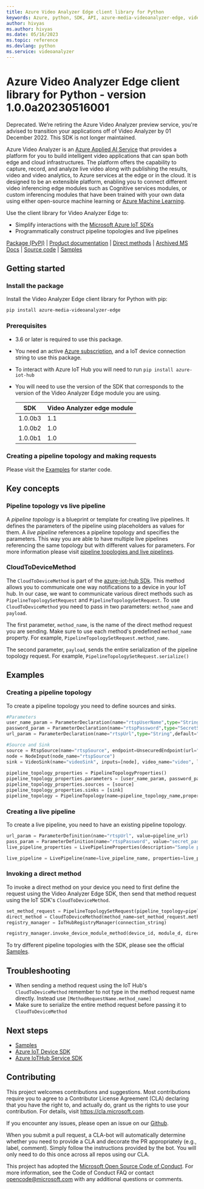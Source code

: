 ```yaml
---
title: Azure Video Analyzer Edge client library for Python
keywords: Azure, python, SDK, API, azure-media-videoanalyzer-edge, videoanalyzer
author: hivyas
ms.author: hivyas
ms.date: 05/16/2023
ms.topic: reference
ms.devlang: python
ms.service: videoanalyzer
---
```

# Azure Video Analyzer Edge client library for Python - version 1.0.0a20230516001 


Deprecated. We’re retiring the Azure Video Analyzer preview service, you're advised to transition your applications off of Video Analyzer by 01 December 2022. This SDK is not longer maintained.

Azure Video Analyzer is an [Azure Applied AI Service][applied-ai-service] that provides a platform for you to build intelligent video applications that can span both edge and cloud infrastructures. The platform offers the capability to capture, record, and analyze live video along with publishing the results, video and video analytics, to Azure services at the edge or in the cloud. It is designed to be an extensible platform, enabling you to connect different video inferencing edge modules such as Cognitive services modules, or custom inferencing modules that have been trained with your own data using either open-source machine learning or [Azure Machine Learning][machine-learning].

Use the client library for Video Analyzer Edge to:

- Simplify interactions with the [Microsoft Azure IoT SDKs](https://github.com/azure/azure-iot-sdks)
- Programmatically construct pipeline topologies and live pipelines

[Package (PyPI)][package] | [Product documentation][doc_product] | [Direct methods][doc_direct_methods] | [Archived MS Docs][doc_pipelines] | [Source code][source] | [Samples][samples]

## Getting started

### Install the package

Install the Video Analyzer Edge client library for Python with pip:

```bash
pip install azure-media-videoanalyzer-edge
```

### Prerequisites

- 3.6 or later is required to use this package.
- You need an active [Azure subscription][azure_sub], and a IoT device connection string to use this package.
- To interact with Azure IoT Hub you will need to run `pip install azure-iot-hub`
- You will need to use the version of the SDK that corresponds to the version of the Video Analyzer Edge module you are using.

    | SDK  | Video Analyzer edge module  |
    |---|---|
    | 1.0.0b3  | 1.1  |
    | 1.0.0b2  | 1.0  |
    | 1.0.0b1  | 1.0  |

### Creating a pipeline topology and making requests

Please visit the [Examples](#examples) for starter code.

## Key concepts

### Pipeline topology vs live pipeline

A _pipeline topology_ is a blueprint or template for creating live pipelines. It defines the parameters of the pipeline using placeholders as values for them. A _live pipeline_ references a pipeline topology and specifies the parameters. This way you are able to have multiple live pipelines referencing the same topology but with different values for parameters. For more information please visit [pipeline topologies and live pipelines][doc_pipelines].

### CloudToDeviceMethod

The `CloudToDeviceMethod` is part of the [azure-iot-hub SDk][iot-hub-sdk]. This method allows you to communicate one way notifications to a device in your IoT hub. In our case, we want to communicate various direct methods such as `PipelineTopologySetRequest` and `PipelineTopologyGetRequest`. To use `CloudToDeviceMethod` you need to pass in two parameters: `method_name` and `payload`.

The first parameter, `method_name`, is the name of the direct method request you are sending. Make sure to use each method's predefined `method_name` property. For example, `PipelineTopologySetRequest.method_name`.

The second parameter, `payload`, sends the entire serialization of the pipeline topology request. For example, `PipelineTopologySetRequest.serialize()`

## Examples

### Creating a pipeline topology

To create a pipeline topology you need to define sources and sinks.

```python
#Parameters
user_name_param = ParameterDeclaration(name="rtspUserName",type="String",default="testusername")
password_param = ParameterDeclaration(name="rtspPassword",type="SecretString",default="testpassword")
url_param = ParameterDeclaration(name="rtspUrl",type="String",default="rtsp://www.sample.com")

#Source and Sink
source = RtspSource(name="rtspSource", endpoint=UnsecuredEndpoint(url="${rtspUrl}",credentials=UsernamePasswordCredentials(username="${rtspUserName}",password="${rtspPassword}")))
node = NodeInput(node_name="rtspSource")
sink = VideoSink(name="videoSink", inputs=[node], video_name="video", local_media_cache_path="/var/lib/videoanalyzer/tmp/", local_media_cache_maximum_size_mi_b="1024");
    
pipeline_topology_properties = PipelineTopologyProperties()
pipeline_topology_properties.parameters = [user_name_param, password_param, url_param]
pipeline_topology_properties.sources = [source]
pipeline_topology_properties.sinks = [sink]
pipeline_topology = PipelineTopology(name=pipeline_topology_name,properties=pipeline_topology_properties)

```

### Creating a live pipeline

To create a live pipeline, you need to have an existing pipeline topology.

```python
url_param = ParameterDefinition(name="rtspUrl", value=pipeline_url)
pass_param = ParameterDefinition(name="rtspPassword", value="secret_password")
live_pipeline_properties = LivePipelineProperties(description="Sample pipeline description", topology_name=pipeline_topology_name, parameters=[url_param])

live_pipeline = LivePipeline(name=live_pipeline_name, properties=live_pipeline_properties)

```

### Invoking a direct method

To invoke a direct method on your device you need to first define the request using the Video Analyzer Edge SDK, then send that method request using the IoT SDK's `CloudToDeviceMethod`.

```python
set_method_request = PipelineTopologySetRequest(pipeline_topology=pipeline_topology)
direct_method = CloudToDeviceMethod(method_name=set_method_request.method_name, payload=set_method_request.serialize())
registry_manager = IoTHubRegistryManager(connection_string)

registry_manager.invoke_device_module_method(device_id, module_d, direct_method)
```

To try different pipeline topologies with the SDK, please see the official [Samples][samples].

## Troubleshooting

- When sending a method request using the IoT Hub's `CloudToDeviceMethod` remember to not type in the method request name directly. Instead use `[MethodRequestName.method_name]`
- Make sure to serialize the entire method request before passing it to `CloudToDeviceMethod`

## Next steps

- [Samples][samples]
- [Azure IoT Device SDK][iot-device-sdk]
- [Azure IoTHub Service SDK][iot-hub-sdk]

## Contributing

This project welcomes contributions and suggestions. Most contributions require
you to agree to a Contributor License Agreement (CLA) declaring that you have
the right to, and actually do, grant us the rights to use your contribution.
For details, visit https://cla.microsoft.com.

If you encounter any issues, please open an issue on our [Github][github-page-issues].

When you submit a pull request, a CLA-bot will automatically determine whether
you need to provide a CLA and decorate the PR appropriately (e.g., label,
comment). Simply follow the instructions provided by the bot. You will only
need to do this once across all repos using our CLA.

This project has adopted the
[Microsoft Open Source Code of Conduct][code_of_conduct]. For more information,
see the Code of Conduct FAQ or contact opencode@microsoft.com with any
additional questions or comments.

<!-- LINKS -->
[azure_cli]: /cli/azure
[azure_sub]: https://azure.microsoft.com/free/

[cla]: https://cla.microsoft.com
[code_of_conduct]: https://opensource.microsoft.com/codeofconduct/
[coc_faq]: https://opensource.microsoft.com/codeofconduct/faq/
[coc_contact]: mailto:opencode@microsoft.com
[doc_pipelines]: https://github.com/MicrosoftDocs/azure-docs/blob/4ba87bedc7b17a32903c99afb3ca4163be0dcc90/articles/azure-video-analyzer/video-analyzer-docs/overview.md
[package]: https://aka.ms/ava/sdk/client/python
[source]: https://github.com/Azure/azure-sdk-for-python/tree/main/sdk/videoanalyzer
[samples]: https://go.microsoft.com/fwlink/?linkid=2162278
[doc_product]: https://github.com/MicrosoftDocs/azure-docs/blob/4ba87bedc7b17a32903c99afb3ca4163be0dcc90/articles/azure-video-analyzer/video-analyzer-docs/overview.md
[doc_direct_methods]: https://github.com/MicrosoftDocs/azure-docs/blob/4ba87bedc7b17a32903c99afb3ca4163be0dcc90/articles/azure-video-analyzer/video-analyzer-docs/overview.md
[iot-device-sdk]: https://pypi.org/project/azure-iot-device/
[iot-hub-sdk]: https://pypi.org/project/azure-iot-hub/
[github-page-issues]: https://github.com/Azure/azure-sdk-for-python/issues
[applied-ai-service]: https://azure.microsoft.com/product-categories/applied-ai-services/#services
[machine-learning]: https://azure.microsoft.com/services/machine-learning

